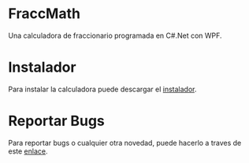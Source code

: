 # FraccMath

Una calculadora de fraccionario programada en C#.Net con WPF.


# Instalador
Para instalar la calculadora puede descargar el [instalador](https://github.com/WinstonR96/FraccMath/tree/master/SetupFraccMath/Release).


# Reportar Bugs

Para reportar bugs o cualquier otra novedad, puede hacerlo a traves de este [enlace](https://github.com/WinstonR96/FraccMath/issues).


